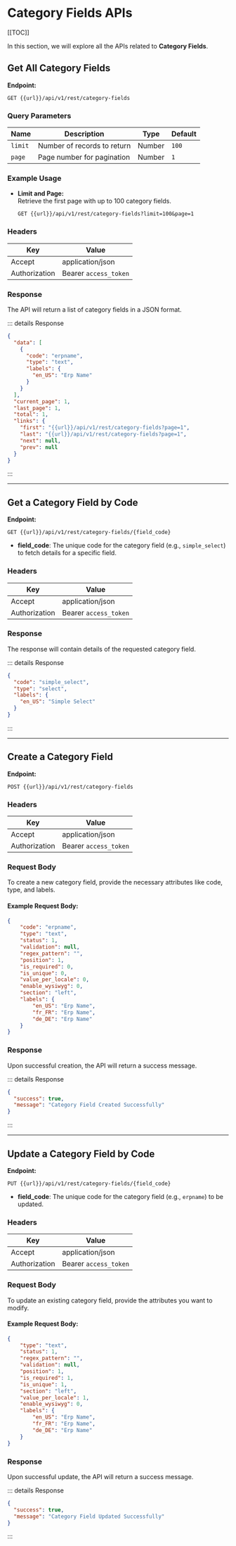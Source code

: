 # Category Fields APIs

[[TOC]]

In this section, we will explore all the APIs related to **Category Fields**.

## Get All Category Fields

**Endpoint:**  
```
GET {{url}}/api/v1/rest/category-fields
```

### Query Parameters

| Name   | Description                    | Type   | Default |
|--------|--------------------------------|--------|---------|
| `limit` | Number of records to return   | Number | `100`   |
| `page`  | Page number for pagination    | Number | `1`     |

### Example Usage

- **Limit and Page:**  
  Retrieve the first page with up to 100 category fields.

  ```http
  GET {{url}}/api/v1/rest/category-fields?limit=100&page=1
  ```

### Headers

| Key           | Value                 |
|---------------|-----------------------|
| Accept        | application/json      |
| Authorization | Bearer `access_token` |

### Response

The API will return a list of category fields in a JSON format.

::: details Response
```json
{
  "data": [
    {
      "code": "erpname",
      "type": "text",
      "labels": {
        "en_US": "Erp Name"
      }
    }
  ],
  "current_page": 1,
  "last_page": 1,
  "total": 1,
  "links": {
    "first": "{{url}}/api/v1/rest/category-fields?page=1",
    "last": "{{url}}/api/v1/rest/category-fields?page=1",
    "next": null,
    "prev": null
  }
}
```
:::

---

## Get a Category Field by Code

**Endpoint:**  
```
GET {{url}}/api/v1/rest/category-fields/{field_code}
```

- **field_code**: The unique code for the category field (e.g., `simple_select`) to fetch details for a specific field.

### Headers

| Key           | Value                 |
|---------------|-----------------------|
| Accept        | application/json      |
| Authorization | Bearer `access_token` |

### Response

The response will contain details of the requested category field.

::: details Response
```json
{
  "code": "simple_select",
  "type": "select",
  "labels": {
    "en_US": "Simple Select"
  }
}
```
:::

---

## Create a Category Field

**Endpoint:**  
```
POST {{url}}/api/v1/rest/category-fields
```

### Headers

| Key           | Value                 |
|---------------|-----------------------|
| Accept        | application/json      |
| Authorization | Bearer `access_token` |

### Request Body

To create a new category field, provide the necessary attributes like code, type, and labels.

#### Example Request Body:

```json
{
    "code": "erpname",
    "type": "text",
    "status": 1,
    "validation": null,
    "regex_pattern": "",
    "position": 1,
    "is_required": 0,
    "is_unique": 0,
    "value_per_locale": 0,
    "enable_wysiwyg": 0,
    "section": "left",
    "labels": {
        "en_US": "Erp Name",
        "fr_FR": "Erp Name",
        "de_DE": "Erp Name"
    }
}
```

### Response

Upon successful creation, the API will return a success message.

::: details Response
```json
{
  "success": true,
  "message": "Category Field Created Successfully"
}
```
:::

---

## Update a Category Field by Code

**Endpoint:**  
```
PUT {{url}}/api/v1/rest/category-fields/{field_code}
```

- **field_code**: The unique code for the category field (e.g., `erpname`) to be updated.

### Headers

| Key           | Value                 |
|---------------|-----------------------|
| Accept        | application/json      |
| Authorization | Bearer `access_token` |

### Request Body

To update an existing category field, provide the attributes you want to modify.

#### Example Request Body:

```json
{
    "type": "text",
    "status": 1,
    "regex_pattern": "",
    "validation": null,
    "position": 1,
    "is_required": 1,
    "is_unique": 1,
    "section": "left",
    "value_per_locale": 1,
    "enable_wysiwyg": 0,
    "labels": {
        "en_US": "Erp Name",
        "fr_FR": "Erp Name",
        "de_DE": "Erp Name"
    }
}
```

### Response

Upon successful update, the API will return a success message.

::: details Response
```json
{
  "success": true,
  "message": "Category Field Updated Successfully"
}
```
:::

